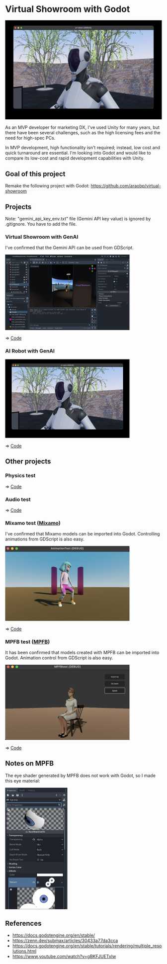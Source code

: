 # Virtual Showroom with Godot

<img src="docs/screenshot1.jpg" width=600>
 
As an MVP developer for marketing DX, I've used Unity for many years, but there have been several challenges, such as the high licensing fees and the need for high-spec PCs.

In MVP development, high functionality isn't required; instead, low cost and quick turnaround are essential. I'm looking into Godot and would like to compare its low-cost and rapid development capabilities with Unity.

## Goal of this project

Remake the following project with Godot: https://github.com/araobp/virtual-showroom

## Projects

Note: "gemini_api_key_env.txt" file (Gemini API key value) is ignored by .gitignore. You have to add the file.

### Virtual Showroom with GenAI

I've confirmed that the Gemini API can be used from GDScript.

<img src="docs/screenshot2.jpg" width=400>

=> [Code](/virtual_showroom)

### AI Robot with GenAI

<img src="docs/screenshot1.jpg" width=400>

=> [Code](/ai_robot)

## Other projects

### Physics test

=> [Code](/physics_test)

### Audio test

=> [Code](/audio_test)

### Mixamo test ([Mixamo](https://www.mixamo.com/))

I've confirmed that Mixamo models can be imported into Godot. Controlling animations from GDScript is also easy.

<img src="docs/animationtest.jpg" width=400>

=> [Code](/animation_test)

### MPFB test ([MPFB](https://static.makehumancommunity.org/mpfb.html))

It has been confirmed that models created with MPFB can be imported into Godot. Animation control from GDScript is also easy.

<img src="docs/mpfbtest.jpg" width=400>

=> [Code](/mpfb_test)

## Notes on MPFB

The eye shader generated by MPFB does not work with Godot, so I made this eye material:

<img src="docs/eyes.jpg" width=200>

## References

- https://docs.godotengine.org/en/stable/
- https://zenn.dev/submax/articles/30433a77da3cca
- https://docs.godotengine.org/en/stable/tutorials/rendering/multiple_resolutions.html
- https://www.youtube.com/watch?v=gBKFJUETxIw
